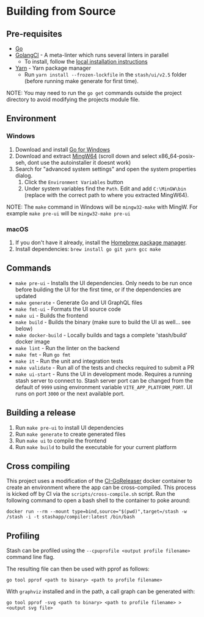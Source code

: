 # Building from Source

## Pre-requisites

* [Go](https://golang.org/dl/)
* [GolangCI](https://golangci-lint.run/) - A meta-linter which runs several linters in parallel
  * To install, follow the [local installation instructions](https://golangci-lint.run/usage/install/#local-installation)
* [Yarn](https://yarnpkg.com/en/docs/install) - Yarn package manager
  * Run `yarn install --frozen-lockfile` in the `stash/ui/v2.5` folder (before running make generate for first time).

NOTE: You may need to run the `go get` commands outside the project directory to avoid modifying the projects module file.

## Environment

### Windows

1. Download and install [Go for Windows](https://golang.org/dl/)
2. Download and extract [MingW64](https://sourceforge.net/projects/mingw-w64/files/) (scroll down and select x86_64-posix-seh, dont use the autoinstaller it doesnt work)
3. Search for "advanced system settings" and open the system properties dialog.
    1. Click the `Environment Variables` button
    2. Under system variables find the `Path`.  Edit and add `C:\MinGW\bin` (replace with the correct path to where you extracted MingW64).

NOTE: The `make` command in Windows will be `mingw32-make` with MingW. For example `make pre-ui` will be `mingw32-make pre-ui`

### macOS

1. If you don't have it already, install the [Homebrew package manager](https://brew.sh).
2. Install dependencies: `brew install go git yarn gcc make`

## Commands

* `make pre-ui` - Installs the UI dependencies. Only needs to be run once before building the UI for the first time, or if the dependencies are updated
* `make generate` - Generate Go and UI GraphQL files
* `make fmt-ui` - Formats the UI source code
* `make ui` - Builds the frontend
* `make build` - Builds the binary (make sure to build the UI as well... see below)
* `make docker-build` - Locally builds and tags a complete 'stash/build' docker image
* `make lint` - Run the linter on the backend
* `make fmt` - Run `go fmt`
* `make it` - Run the unit and integration tests
* `make validate` - Run all of the tests and checks required to submit a PR
* `make ui-start` - Runs the UI in development mode. Requires a running stash server to connect to. Stash server port can be changed from the default of `9999` using environment variable `VITE_APP_PLATFORM_PORT`. UI runs on port `3000` or the next available port.

## Building a release

1. Run `make pre-ui` to install UI dependencies
2. Run `make generate` to create generated files
3. Run `make ui` to compile the frontend
4. Run `make build` to build the executable for your current platform

## Cross compiling

This project uses a modification of the [CI-GoReleaser](https://github.com/bep/dockerfiles/tree/master/ci-goreleaser) docker container to create an environment
where the app can be cross-compiled.  This process is kicked off by CI via the `scripts/cross-compile.sh` script.  Run the following
command to open a bash shell to the container to poke around:

`docker run --rm --mount type=bind,source="$(pwd)",target=/stash -w /stash -i -t stashapp/compiler:latest /bin/bash`

## Profiling

Stash can be profiled using the `--cpuprofile <output profile filename>` command line flag.

The resulting file can then be used with pprof as follows:

`go tool pprof <path to binary> <path to profile filename>`

With `graphviz` installed and in the path, a call graph can be generated with:

`go tool pprof -svg <path to binary> <path to profile filename> > <output svg file>`
